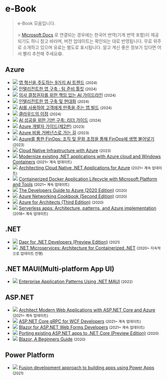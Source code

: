# e-Book

> e-Book 모음입니다.<br><br> > [Microsoft Docs](https://docs.microsoft.com/ko-kr/?WT.mc_id=DOP-MVP-4027259) 로 연결되는 경우에는 한국어 번역(기계 번역 포함)이 제공되기도 하니 참고 바라며, 버전 업데이트는 확인되는 대로 반영됩니다. 무료 위주로 소개하고 있으며 유료는 별도로 표시됩니다. 알고 계신 좋은 정보가 있다면 어서 빨리 추천해 주세요:smile:.

## Azure

- <img src="image/ebook/앱_혁신을_주도하는_9가지_AI_트렌드.png" class="imgEbookCover"> [앱 혁신을 주도하는 9가지 AI 트렌드](https://clouddamcdnprodep.azureedge.net/gdc/gdcua1S7z/original) <small>(2024)</small>
- <img src="image/ebook/인텔리전트한_앱_구축_팀_준비_툴킷.png" class="imgEbookCover"> [인텔리전트한 앱 구축 : 팀 준비 툴킷](https://clouddamcdnprodep.azureedge.net/gdc/gdcK1cfnd/original) <small>(2024)</small>
- <img src="image/ebook/의사_결정권자를_위한_책임_있는_AI_가이드라인.png" class="imgEbookCover"> [의사 결정권자를 위한 책임 있는 AI 가이드라인](https://clouddamcdnprodep.azureedge.net/gdc/gdcSjAxdh/original) <small>(2024)</small>
- <img src="image/ebook/인텔리전트한_앱_구축_및_현대화.png" class="imgEbookCover"> [인텔리전트한 앱 구축 및 현대화](https://clouddamcdnprodep.azureedge.net/gdc/gdc3pYq9s/original) <small>(2024)</small>
- <img src="image/ebook/AI를_사용하여_고객에게_만족을_주는_앱_빌드.png" class="imgEbookCover"> [AI를 사용하여 고객에게 만족을 주는 앱 빌드](https://clouddamcdnprodep.azureedge.net/gdc/gdcGCJQlV/original) <small>(2024)</small>
- <img src="image/ebook/클라우드의_이점.png" class="imgEbookCover"> [클라우드의 이점](https://clouddamcdnprodep.azureedge.net/gdc/gdcUBHhDz/original) <small>(2024)</small>
- <img src="image/ebook/AI_성공을_위한_기반_구축.png" class="imgEbookCover"> [AI 성공을 위한 기반 구축: 리더 가이드](https://clouddamcdnprodep.azureedge.net/gdc/gdcBlicDT/original) <small>(2024)</small>
- <img src="image/ebook/azure-Developer-Guide.png" class="imgEbookCover"> [Azure 개발자 가이드(제2판)](https://clouddamcdnprodep.azureedge.net/gdc/gdcg4lGmQ/original) <small>(2023)</small>
- <img src="image/ebook/the-path-to-Azure-cost-governance.png" class="imgEbookCover"> [Azure 비용 거버넌스로 가는 길](https://clouddamcdnprodep.azureedge.net/gdc/gdc5gkxc2/original) <small>(2023)</small>
- <img src="image/ebook/azure-finops.png" class="imgEbookCover"> [Azure를 통한 FinOps: 조직 및 문화 조정을 통해 FinOps에 생명 불어넣기](https://clouddamcdnprodep.azureedge.net/gdc/gdcqD6GVi/original) <small>(2023)</small>
- <img src="image/ebook/cloud-native-infrastructure-with-azure.png" class="imgEbookCover"> [Cloud Native Infrastructure with Azure](https://clouddamcdnprodep.azureedge.net/gdc/gdcxZiG7n/original) <small>(2023)</small>
- <img src="image/ebook/modernize-existing-net-applications-with-azure-cloud-and-windows-containers.png" class="imgEbookCover"> [Modernize existing .NET applications with Azure cloud and Windows Containers](https://docs.microsoft.com/ko-kr/dotnet/architecture/modernize-with-azure-containers/?WT.mc_id=AZ-MVP-4027259) <small>(2021~ 계속 업데이트)</small>
- <img src="image/ebook/architecting-cloud-native-net-applications-for-azure.png" class="imgEbookCover"> [Architecting Cloud Native .NET Applications for Azure](https://docs.microsoft.com/ko-kr/dotnet/architecture/cloud-native/?WT.mc_id=AZ-MVP-4027259) <small>(2021~ 계속 업데이트)</small>
- <img src="image/ebook/containerized-docker-application-lifecycle-with-microsoft-platform-and-tools.png" class="imgEbookCover"> [Containerized Docker Application Lifecycle with Microsoft Platform and Tools](https://docs.microsoft.com/ko-kr/dotnet/architecture/containerized-lifecycle/?WT.mc_id=dotnet-17847-nanil/?WT.mc_id=AZ-MVP-4027259) <small>(2021~ 계속 업데이트)</small>
- <img src="image/ebook/the-developers-guide-to-azure.png" class="imgEbookCover"> [The Developers Guide to Azure (2020 Edition)](https://azure.microsoft.com/ko-kr/campaigns/developer-guide/?WT.mc_id=AZ-MVP-4027259) <small>(2020)</small>
- <img src="image/ebook/ebook-azure-networking-cookbook.png" class="imgEbookCover"> [Azure Networking Cookbook (Second Edition)](https://azure.microsoft.com/en-us/resources/azure-networking-cookbook/?WT.mc_id=DOP-MVP-4027259) <small>(2020)</small>
- <img src="image/ebook/ebook-azure-for-architects.png" class="imgEbookCover"> [Azure for Architects (Third Edition)](https://azure.microsoft.com/en-us/resources/azure-for-architects/?WT.mc_id=AZ-MVP-4027259) <small>(2020)</small>
- <img src="image/ebook/serverless-apps-architecture-patterns-and-azure-implementation.png" class="imgEbookCover"> [Serverless apps: Architecture, patterns, and Azure implementation](https://docs.microsoft.com/ko-kr/dotnet/architecture/serverless/?WT.mc_id=dotnet-17847-nanil/?WT.mc_id=AZ-MVP-4027259) <small>(2018~ 계속 업데이트)</small>

## .NET

- <img src="image/ebook/dapr-for-net-developers.png" class="imgEbookCover"> [Dapr for .NET Developers (Preview Edition)](https://docs.microsoft.com/ko-kr/dotnet/architecture/dapr-for-net-developers/?WT.mc_id=DOP-MVP-4027259) <small>(2021)</small>
- <img src="image/ebook/net-microservices-architecture-for-containerized-net.png" class="imgEbookCover"> [.NET Microservices: Architecture for Containerized .NET](https://docs.microsoft.com/ko-kr/dotnet/architecture/microservices/?WT.mc_id=dotnet-17847-nanil/?WT.mc_id=DOP-MVP-4027259/?WT.mc_id=DOP-MVP-4027259) <small>(2020~ 지속적으로 업데이트 진행)</small>

## .NET MAUI(Multi-platform App UI)

- <img src="image/ebook/enterprise-app-patterns-ebook.png" class="imgEbookCover"> [Enterprise Application Patterns Using .NET MAUI](https://docs.microsoft.com/ko-kr/dotnet/architecture/maui/?WT.mc_id=DOP-MVP-4027259) <small>(2022)</small>

## ASP.NET

- <img src="image/ebook/web-application-guide-cover-image.png" class="imgEbookCover"> [Architect Modern Web Applications with ASP.NET Core and Azure](https://docs.microsoft.com/ko-kr/dotnet/architecture/modern-web-apps-azure/?WT.mc_id=DOP-MVP-4027259) <small>(2021~ 계속 업데이트)</small>
- <img src="image/ebook/aspnetcore-grpc-for-wcf-developers.png" class="imgEbookCover"> [ASP.NET Core gRPC for WCF Developers](https://docs.microsoft.com/ko-kr/dotnet/architecture/grpc-for-wcf-developers/?WT.mc_id=dotnet-17847-nanil/?WT.mc_id=DOP-MVP-4027259) <small>(2021~ 계속 업데이트)</small>
- <img src="image/ebook/blazor-for-web-forms-devs.png" class="imgEbookCover"> [Blazor for ASP.NET Web Forms Developers](https://docs.microsoft.com/ko-kr/dotnet/architecture/blazor-for-web-forms-developers/?WT.mc_id=DOP-MVP-4027259) <small>(2021~ 계속 업데이트)</small>
- <img src="image/ebook/porting-existing-aspnet-apps.png" class="imgEbookCover"> [Porting existing ASP.NET apps to .NET Core (Preview Edition)](https://docs.microsoft.com/ko-kr/dotnet/architecture/porting-existing-aspnet-apps/?WT.mc_id=dotnet-17847-nanil/?WT.mc_id=DOP-MVP-4027259) <small>(2020)</small>
- <img src="image/ebook/blazor-a-beginners-guide.png" class="imgEbookCover"> [Blazor, A Beginners Guide](https://www.telerik.com/campaigns/blazor/wp-beginners-guide-ebook) <small>(2020)</small>

## Power Platform

- <img src="image/ebook/fusion-development-approach-to-building-apps-using-power-apps.png" class="imgEbookCover"> [Fusion development approach to building apps using Power Apps](https://docs.microsoft.com/ko-kr/powerapps/guidance/fusion-dev-ebook/?WT.mc_id=DOP-MVP-4027259) <small>(2021)</small>

